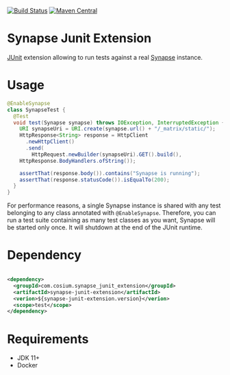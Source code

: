 [![Build Status](https://github.com/Cosium/synapse-junit-extension/actions/workflows/ci.yml/badge.svg)](https://github.com/Cosium/synapse-junit-extension/actions/workflows/ci.yml)
[![Maven Central](https://img.shields.io/maven-central/v/com.cosium.synapse_junit_extension/synapse-junit-extension.svg)](https://search.maven.org/#search%7Cgav%7C1%7Cg%3A%22com.cosium.synapse_junit_extension%22%20AND%20a%3A%22synapse-junit-extension%22)

# Synapse Junit Extension

[JUnit](https://junit.org) extension allowing to run tests against a real [Synapse](https://github.com/matrix-org/synapse) instance.

# Usage

```java
@EnableSynapse
class SynapseTest {
  @Test
  void test(Synapse synapse) throws IOException, InterruptedException {
    URI synapseUri = URI.create(synapse.url() + "/_matrix/static/");
    HttpResponse<String> response = HttpClient
      .newHttpClient()
      .send(
        HttpRequest.newBuilder(synapseUri).GET().build(),
	HttpResponse.BodyHandlers.ofString());

    assertThat(response.body()).contains("Synapse is running");
    assertThat(response.statusCode()).isEqualTo(200);
  }
}
```

For performance reasons, a single Synapse instance is shared with any test belonging to any class annotated
with `@EnableSynapse`. Therefore, you can run a test suite containing as many test classes as you want, Synapse will be started only once. It will shutdown at the end of the JUnit runtime.

# Dependency

```xml

<dependency>
  <groupId>com.cosium.synapse_junit_extension</groupId>
  <artifactId>synapse-junit-extension</artifactId>
  <verion>${synapse-junit-extension.version}</verion>
  <scope>test</scope>
</dependency>
```

# Requirements

* JDK 11+
* Docker
